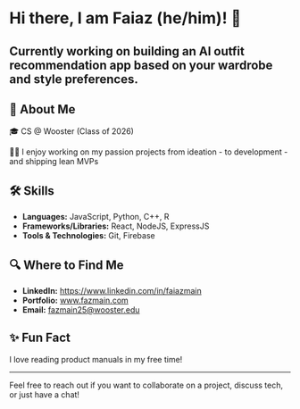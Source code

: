 # Hi there, I am Faiaz (he/him)! 👋

## Currently working on building an AI outfit recommendation app based on your wardrobe and style preferences.

## 🚀 About Me
🎓 CS @ Wooster (Class of 2026)

👨‍💻 I enjoy working on my passion projects from ideation - to development - and shipping lean MVPs

## 🛠 Skills
- **Languages:** JavaScript, Python, C++, R
- **Frameworks/Libraries:** React, NodeJS, ExpressJS
- **Tools & Technologies:** Git, Firebase

## 🔍 Where to Find Me
- **LinkedIn:** https://www.linkedin.com/in/faiazmain
- **Portfolio:** www.fazmain.com
- **Email:** fazmain25@wooster.edu

## ✨ Fun Fact
I love reading product manuals in my free time!

---

Feel free to reach out if you want to collaborate on a project, discuss tech, or just have a chat!



<!--
**fazmain/fazmain** is a ✨ _special_ ✨ repository because its `README.md` (this file) appears on your GitHub profile.

Here are some ideas to get you started:

- 🔭 I’m currently working on ...
- 🌱 I’m currently learning ...
- 👯 I’m looking to collaborate on ...
- 🤔 I’m looking for help with ...
- 💬 Ask me about ...
- 📫 How to reach me: ...
- 😄 Pronouns: ...
- ⚡ Fun fact: ...
-->
